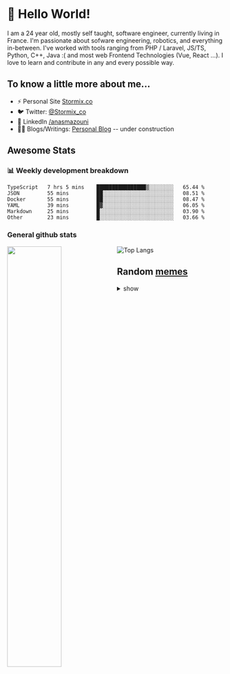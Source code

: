 # 👋 Hello World!

I am a 24 year old, mostly self taught, software engineer, currently living in France. I'm passionate about sofware engineering, robotics, and everything in-between. I've worked with tools ranging from PHP / Laravel, JS/TS, Python, C++, Java :( and most web Frontend Technologies (Vue, React ...). I love to learn and contribute in any and every possible way.

## To know a little more about me...

- ⚡ Personal Site [Stormix.co](http://stormix.co/)
- 🐦 Twitter: [@Stormix_co](https://twitter.com/stormix_co)
- 👥 LinkedIn [/anasmazouni](https://linkedin.com/in/anasmazouni)
- 👨‍💻 Blogs/Writings: [Personal Blog](https://blog.anasmazouni.dev/) -- under construction

## Awesome Stats

### :bar_chart: Weekly development breakdown

<!--START_SECTION:waka-->

```text
TypeScript   7 hrs 5 mins    ████████████████▒░░░░░░░░   65.44 %
JSON         55 mins         ██░░░░░░░░░░░░░░░░░░░░░░░   08.51 %
Docker       55 mins         ██░░░░░░░░░░░░░░░░░░░░░░░   08.47 %
YAML         39 mins         █▓░░░░░░░░░░░░░░░░░░░░░░░   06.05 %
Markdown     25 mins         █░░░░░░░░░░░░░░░░░░░░░░░░   03.90 %
Other        23 mins         █░░░░░░░░░░░░░░░░░░░░░░░░   03.66 %
```

<!--END_SECTION:waka-->


### General github stats

[<img align="left" width="50%" src="https://github-readme-stats.vercel.app/api?username=stormix&count_private=true&show_icons=true&theme=radical" />](https://github-readme-stats.vercel.app/api?username=stormix&count_private=true&show_icons=true&theme=radical)
![Top Langs](https://github-readme-stats.vercel.app/api/top-langs/?username=stormix&hide=TeX&layout=compact&theme=radical)


## Random [memes](https://github.com/Stormix/memes/)
<details>
<summary> show
</summary>
  
  ![meme](https://memes.stormix.co/send/memes)
</details>


